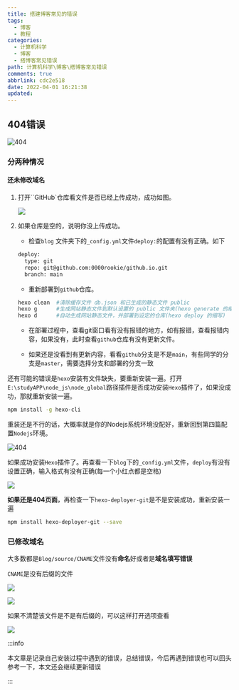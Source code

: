 ```yaml
---
title: 搭建博客常见的错误
tags:
  - 博客
  - 教程
categories:
  - 计算机科学
  - 博客
  - 搭博客常见错误
path: 计算机科学\博客\搭博客常见错误
comments: true
abbrlink: cdc2e518
date: 2022-04-01 16:21:38
updated:
---
```




## 404错误

![404](http://cdn.jsdelivr.net/gh/0000rookie/imgs/Hexoimgs/pmlipmng20220401163558.png)

### 分两种情况

#### 还未修改域名

1. 打开``GitHub`仓库看文件是否已经上传成功，成功如图。

   ![](http://cdn.jsdelivr.net/gh/0000rookie/imgs/Hexoimgs/pmlipmng20220401164116.jpg)

2. 如果仓库是空的，说明你没上传成功。

   - 检查`blog` 文件夹下的`_config.yml`文件`deploy:`的配置有没有正确。如下

   ```bash mark:1-4
   deploy:
     type: git
     repo: git@github.com:0000rookie/github.io.git
     branch: main
   ```

   - 重新部署到`github`仓库。

   ```bash mark:1-3
   hexo clean  #清除缓存文件 db.json 和已生成的静态文件 public
   hexo g      #生成网站静态文件到默认设置的 public 文件夹(hexo generate 的缩写)
   hexo d      #自动生成网站静态文件，并部署到设定的仓库(hexo deploy 的缩写)
   ```

   - 在部署过程中，查看git窗口看有没有报错的地方，如有报错，查看报错内容，如果没有，此时查看`github`仓库有没有更新文件。

   - 如果还是没看到有更新内容，看看`github`分支是不是`main`，有些同学的分支是`master`，需要选择分支和部署的分支一致

还有可能的错误是`hexo`安装有文件缺失，要重新安装一遍。打开`E:\studyAPP\node_js\node_global`路径插件是否成功安装`Hexo`插件了，如果没成功，那就重新安装一遍。

````bash mark:1
npm install -g hexo-cli
````

重装还是不行的话，大概率就是你的Nodejs系统环境没配好，重新回到第四篇配置`Nodejs`环境。

![404](http://cdn.jsdelivr.net/gh/0000rookie/imgs/Hexoimgs/pmlipmng202204011654.jpg)

如果成功安装`Hexo`插件了。再查看一下`blog`下的`_config.yml`文件，`deploy`有没有设置正确，输入格式有没有正确(每一个小红点都是空格)

![](http://cdn.jsdelivr.net/gh/0000rookie/imgs/Hexoimgs/pmlipmng202204011701.jpg)



**如果还是404页面**，再检查一下`hexo-deployer-git`是不是安装成功，重新安装一遍

```bash
npm install hexo-deployer-git --save
```



### 已修改域名

大多数都是`Blog/source/CNAME`文件没有**命名**好或者是**域名填写错误**

`CNAME`是没有后缀的文件

![](http://cdn.jsdelivr.net/gh/0000rookie/imgs/Hexoimgs/pmlipmng202204021406.jpg)

![](http://cdn.jsdelivr.net/gh/0000rookie/imgs/Hexoimgs/pmlipmng202204021407.jpg)

如果不清楚该文件是不是有后缀的，可以这样打开选项查看

![](http://cdn.jsdelivr.net/gh/0000rookie/imgs/Hexoimgs/pmlipmng202204021412.jpg)



:::info

本文章是记录自己安装过程中遇到的错误，总结错误，今后再遇到错误也可以回头参考一下，本文还会继续更新错误

:::



